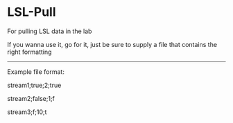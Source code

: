 # LSL-Pull
For pulling LSL data in the lab

If you wanna use it, go for it, just be sure to supply a file that contains the right formatting

<hr>
Example file format:

stream1;true;2;true

stream2;false;1;f

stream3;f;10;t
